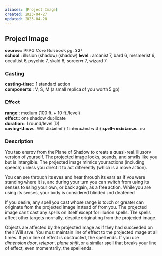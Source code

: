 ```yaml
---
aliases: [Project Image]
created: 2023-04-27
updated: 2023-04-28
---
```


## Project Image

**source**:: PRPG Core Rulebook pg. 327  
**school**:: illusion (shadow) (shadow)
**level**:: arcanist 7, bard 6, mesmerist 6, occultist 6, psychic 7, skald 6, sorcerer 7, wizard 7

### Casting

**casting-time**:: 1 standard action  
**components**:: V, S, M (a small replica of you worth 5 gp)

### Effect

**range**:: medium (100 ft. + 10 ft./level)  
**effect**:: one shadow duplicate  
**duration**:: 1 round/level (D)  
**saving-throw**:: Will disbelief (if interacted with)
**spell-resistance**:: no

### Description

You tap energy from the Plane of Shadow to create a quasi-real, illusory version of yourself. The projected image looks, sounds, and smells like you but is intangible. The projected image mimics your actions (including speech) unless you direct it to act differently (which is a move action).  
  
You can see through its eyes and hear through its ears as if you were standing where it is, and during your turn you can switch from using its senses to using your own, or back again, as a free action. While you are using its senses, your body is considered blinded and deafened.  
  
If you desire, any spell you cast whose range is touch or greater can originate from the projected image instead of from you. The projected image can't cast any spells on itself except for illusion spells. The spells affect other targets normally, despite originating from the projected image.  
  
Objects are affected by the projected image as if they had succeeded on their Will save. You must maintain line of effect to the projected image at all times. If your line of effect is obstructed, the spell ends. If you use *dimension door*, *teleport*, *plane shift*, or a similar spell that breaks your line of effect, even momentarily, the spell ends.
